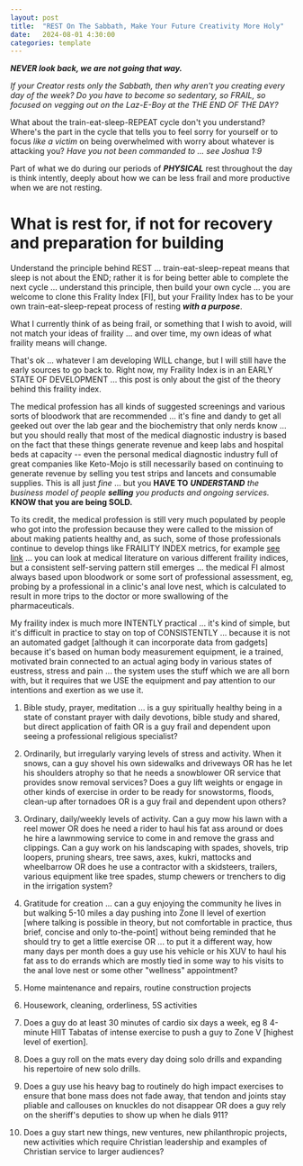 ```yaml
---
layout: post
title:  "REST On The Sabbath, Make Your Future Creativity More Holy"
date:   2024-08-01 4:30:00
categories: template
---
```



***NEVER look back, we are not going that way.***

*If your Creator rests only the Sabbath, then why aren't you creating every day of the week? Do you have to become so sedentary, so FRAIL, so focused on vegging out on the Laz-E-Boy at the THE END OF THE DAY?*

What about the train-eat-sleep-REPEAT cycle don't you understand? Where's the part in the cycle that tells you to feel sorry for yourself or to focus *like a victim* on being overwhelmed with worry about whatever is attacking you? *Have you not been commanded to ... see Joshua 1:9*

Part of what we do during our periods of ***PHYSICAL*** rest throughout the day is think intently, deeply about how we can be less frail and more productive when we are not resting.

# What is rest for, if not for recovery and preparation for building

Understand the principle behind REST ... train-eat-sleep-repeat means that sleep is not about the END; rather it is for being better able to complete the next cycle ... understand this principle, then build your own cycle ... you are welcome to clone this Frality Index [FI], but your Fraility Index has to be your own train-eat-sleep-repeat process of resting ***with a purpose***.

What I currently think of as being frail, or something that I wish to avoid, will not match your ideas of fraility ... and over time, my own ideas of what fraility means will change.

That's ok ... whatever I am developing WILL change, but I will still have the early sources to go back to.  Right now, my Fraility Index is in an EARLY STATE OF DEVELOPMENT ... this post is only about the gist of the theory behind this fraility index.

The medical profession has all kinds of suggested screenings and various sorts of bloodwork that are recommended ... it's fine and dandy to get all geeked out over the lab gear and the biochemistry that only nerds know ... but you should really that most of the medical diagnostic industry is based on the fact that these things generate revenue and keep labs and hospital beds at capacity -- even the personal medical diagnostic industry full of great companies like Keto-Mojo is still necessarily based on continuing to generate revenue by selling you test strips and lancets and consumable supplies.  This is all just *fine* ... but you **HAVE TO** ***UNDERSTAND*** *the business model of people* ***selling*** *you products and ongoing services.* **KNOW that you are being SOLD.**

To its credit, the medical profession is still very much populated by people who got into the profession because they were called to the mission of about making patients healthy and, as such, some of those professionals continue to develop things like FRAILITY INDEX metrics, for example [see link](https://www.ncbi.nlm.nih.gov/pmc/articles/PMC4499935/) ... you can look at medical literature on various different fraility indices, but a consistent self-serving pattern still emerges ... the medical FI almost always based upon bloodwork or some sort of professional assessment, eg, probing by a professional in  a clinic's anal love nest, which is calculated to result in more trips to the doctor or more swallowing of the pharmaceuticals.

My fraility index is much more INTENTLY practical ... it's kind of simple, but it's difficult in practice to stay on top of CONSISTENTLY ... because it is not an automated gadget [although it can incorporate data from gadgets] because it's based on human body measurement equipment, ie a trained, motivated brain connected to an actual aging body in various states of eustress, stress and pain ... the system uses the stuff which we are all born with, but it requires that we USE the equipment and pay attention to our intentions and exertion as we use it.



1) Bible study, prayer, meditation ... is a guy spiritually healthy being in a state of constant prayer with daily devotions, bible study and shared, but direct application of faith OR is a guy frail and dependent upon seeing a professional religious specialist?

2) Ordinarily, but irregularly varying levels of stress and activity.  When it snows, can a guy shovel his own sidewalks and driveways OR has he let his shoulders atrophy so that he needs a snowblower OR service that provides snow removal services?  Does a guy lift weights or engage in other kinds of exercise in order to be ready for snowstorms, floods, clean-up after tornadoes OR is a guy frail and dependent upon others?

3) Ordinary, daily/weekly levels of activity. Can a guy mow his lawn with a reel mower OR does he need a rider to haul his fat ass around or does he hire a lawnmowing service to come in and remove the grass and clippings. Can a guy work on his landscaping with spades, shovels, trip loopers, pruning shears, tree saws, axes, kukri, mattocks and wheelbarrow OR does he use a contractor with a skidsteers, trailers, various equipment like tree spades, stump chewers or trenchers to dig in the irrigation system?

4) Gratitude for creation ... can a guy enjoying the community he lives in but walking 5-10 miles a day pushing into Zone II level of exertion [where talking is possible in theory, but not comfortable in practice, thus brief, concise and only to-the-point] without being reminded that he should try to get a little exercise OR ... to put it a different way, how many days per month does a guy use his vehicle or his XUV to haul his fat ass to do errands which are mostly tied in some way to his visits to the anal love nest or some other "wellness" appointment?

5) Home maintenance and repairs, routine construction projects

6) Housework, cleaning, orderliness, 5S activities

7) Does a guy do at least 30 minutes of cardio six days a week, eg 8 4-minute HIIT Tabatas of intense exercise to push a guy to Zone V [highest level of exertion].

8) Does a guy roll on the mats every day doing solo drills and expanding his repertoire of new solo drills.

9) Does a guy use his heavy bag to routinely do high impact exercises to ensure that bone mass does not fade away, that tendon and joints stay pliable and callouses on knuckles do not disappear OR does a guy rely on the sheriff's deputies to show up when he dials 911?

10) Does a guy start new things, new ventures, new philanthropic projects, new activities which require Christian leadership and examples of Christian service to larger audiences?

